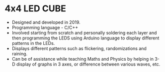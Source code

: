 # 4x4 LED CUBE

- Designed and developed in 2019.
- Programming language - C/C++ 
- Involved starting from scratch and personally soldering each layer and then programming the LEDS using Arduino language to display different patterns in the LEDs. 
- Displays different patterns such as flickering, randomizations and raining.
- Can be of assistance while teaching Maths and Physics by helping in 3-D display of graphs in 3 axes, or difference between various waves, etc.
